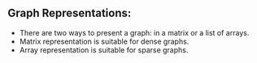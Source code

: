 ## Graph Representations:
 - There are two ways to present a graph: in a matrix or a list of arrays.
 - Matrix representation is suitable for dense graphs.
 - Array representation is suitable for sparse graphs.
